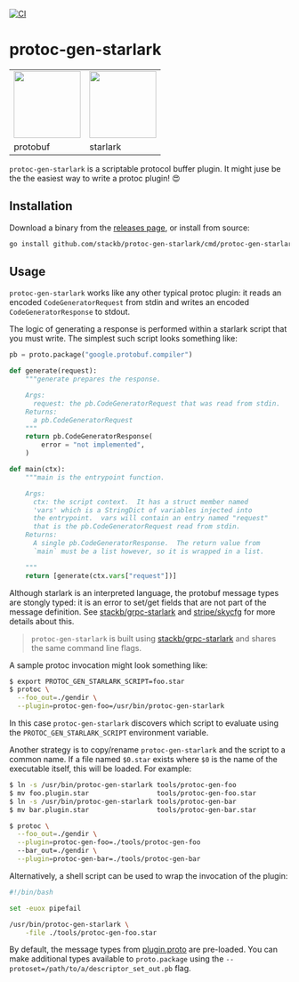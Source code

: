 [![CI](https://github.com/stackb/protoc-gen-starlark/actions/workflows/ci.yaml/badge.svg)](https://github.com/stackb/protoc-gen-starlark/actions/workflows/ci.yaml)

# protoc-gen-starlark

<table border="0">
  <tr>
    <td><img src="https://user-images.githubusercontent.com/50580/141900696-bfb2d42d-5d2c-46f8-bd9f-06515969f6a2.png" height="120"/></td>
    <td><img src="https://static.vecteezy.com/system/resources/previews/007/038/145/non_2x/nightingale-singing-tune-song-bird-musical-notes-music-concept-icon-in-circle-round-black-color-illustration-flat-style-image-vector.jpg" height="120"/></td>
    <!-- image credit: https://www.vecteezy.com/vector-art/7038145-nightingale-singing-tune-song-bird-musical-notes-music-concept-icon-in-circle-round-black-color-vector-illustration-flat-style-image -->
  </tr>
  <tr>
    <td>protobuf</td>
    <td>starlark</td>
  </tr>
</table>

`protoc-gen-starlark` is a scriptable protocol buffer plugin.  It might juse be
the the easiest way to write a protoc plugin! 😍

## Installation

Download a binary from the [releases
page](https://github.com/stackb/protoc-gen-starlark/releases), or install from source:

```sh
go install github.com/stackb/protoc-gen-starlark/cmd/protoc-gen-starlark@latest
```

## Usage

`protoc-gen-starlark` works like any other typical protoc plugin: it reads an
encoded `CodeGeneratorRequest` from stdin and writes an encoded
`CodeGeneratorResponse` to stdout.

The logic of generating a response is performed within a starlark script that
you must write.  The simplest such script looks something like:

```py
pb = proto.package("google.protobuf.compiler")

def generate(request):
    """generate prepares the response.

    Args:
      request: the pb.CodeGeneratorRequest that was read from stdin.
    Returns:
      a pb.CodeGeneratorRequest
    """
    return pb.CodeGeneratorResponse(
        error = "not implemented",
    )

def main(ctx):
    """main is the entrypoint function.

    Args:
      ctx: the script context.  It has a struct member named
      'vars' which is a StringDict of variables injected into
      the entrypoint.  vars will contain an entry named "request"
      that is the pb.CodeGeneratorRequest read from stdin.
    Returns:
      A single pb.CodeGeneratorResponse.  The return value from 
      `main` must be a list however, so it is wrapped in a list.

    """
    return [generate(ctx.vars["request"])]
```

Although starlark is an interpreted language, the protobuf message types are stongly typed: it is an error to set/get fields that are not part of the message definition.  See [stackb/grpc-starlark](https://github.com/stackb/grpc-starlark) and [stripe/skycfg](https://github.com/stripe/skycfg) for more details about this.

> `protoc-gen-starlark` is built using
> [stackb/grpc-starlark](https://github.com/stackb/grpc-starlark) and shares the
> same command line flags.

A sample protoc invocation might look something like:

```sh
$ export PROTOC_GEN_STARLARK_SCRIPT=foo.star
$ protoc \
  --foo_out=./gendir \
  --plugin=protoc-gen-foo=/usr/bin/protoc-gen-starlark
```

In this case `protoc-gen-starlark` discovers which script to evaluate using the
`PROTOC_GEN_STARLARK_SCRIPT` environment variable.

Another strategy is to copy/rename `protoc-gen-starlark` and the script to a
common name.  If a file named `$0.star` exists where `$0` is the name of the
executable itself, this will be loaded.  For example:

```sh
$ ln -s /usr/bin/protoc-gen-starlark tools/protoc-gen-foo
$ mv foo.plugin.star                 tools/protoc-gen-foo.star
$ ln -s /usr/bin/protoc-gen-starlark tools/protoc-gen-bar
$ mv bar.plugin.star                 tools/protoc-gen-bar.star

$ protoc \
  --foo_out=./gendir \
  --plugin=protoc-gen-foo=./tools/protoc-gen-foo
  --bar_out=./gendir \
  --plugin=protoc-gen-bar=./tools/protoc-gen-bar
```

Alternatively, a shell script can be used to wrap the invocation of the plugin:

```sh
#!/bin/bash

set -euox pipefail

/usr/bin/protoc-gen-starlark \
    -file ./tools/protoc-gen-foo.star
```

By default, the message types from
[plugin.proto](https://github.com/protocolbuffers/protobuf/blob/main/src/google/protobuf/compiler/plugin.proto)
are pre-loaded.  You can make additional types available to `proto.package`
using the `--protoset=/path/to/a/descriptor_set_out.pb` flag.
